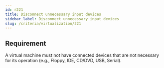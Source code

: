 ```yaml
---
id: r221
title: Disconnect unnecessary input devices
sidebar_label: Disconnect unnecessary input devices
slug: /criteria/virtualization/221
---
```


## Requirement

A virtual machine must not have connected devices
that are not necessary for its operation
(e.g., Floppy, IDE, CD/DVD, USB, Serial).
